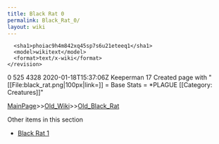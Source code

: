 ```yaml
---
title: Black Rat 0
permalink: Black_Rat_0/
layout: wiki
---
```


      <sha1>phoiac9h4m842xq45sp7s6u21eteeq1</sha1>
      <model>wikitext</model>
      <format>text/x-wiki</format>
    </revision>
  </page>
  <page>
    <title>Black Rat</title>
    <ns>0</ns>
    <id>525</id>
    <revision>
      <id>4328</id>
      <timestamp>2020-01-18T15:37:06Z</timestamp>
      <contributor>
        <username>Keeperman</username>
        <id>17</id>
      </contributor>
      <comment>Created page with &quot;[[File:black_rat.png|100px|link=]]  = Base Stats = *PLAGUE   [[Category: Creatures]]&quot;</comment>
      

[MainPage](/keeperrl_wiki/ "wikilink")>>[Old_Wiki](/keeperrl_wiki/Old_Wiki "wikilink")>>[Old_Black_Rat](/keeperrl_wiki/Old_Black_Rat "wikilink")

Other items in this section
-    [Black Rat 1](/keeperrl_wiki/Black_Rat_1 "wikilink")
